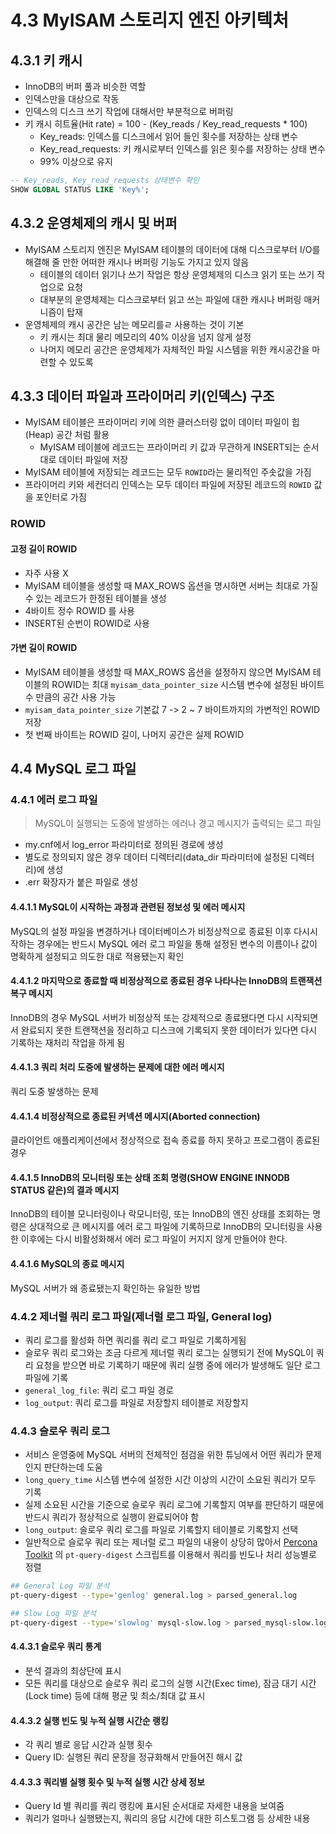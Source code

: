 # 4.3 MyISAM 스토리지 엔진 아키텍처

## 4.3.1 키 캐시

- InnoDB의 버퍼 풀과 비슷한 역할
- 인덱스만을 대상으로 작동
- 인덱스의 디스크 쓰기 작업에 대해서만 부분적으로 버퍼링
- 키 캐시 히트율(Hit rate) = 100 - (Key_reads / Key_read_requests * 100)
  - Key_reads: 인덱스를 디스크에서 읽어 들인 횟수를 저장하는 상태 변수
  - Key_read_requests: 키 캐시로부터 인덱스를 읽은 횟수를 저장하는 상태 변수
  - 99% 이상으로 유지

```sql
-- Key_reads, Key_read_requests 상태변수 확인
SHOW GLOBAL STATUS LIKE 'Key%';
```

## 4.3.2 운영체제의 캐시 및 버퍼

- MyISAM 스토리지 엔진은 MyISAM 테이블의 데이터에 대해 디스크로부터 I/O를 해결해 줄 만한 어떠한 캐시나 버퍼링 기능도 가지고 있지 않음
  - 테이블의 데이터 읽기나 쓰기 작업은 항상 운영체제의 디스크 읽기 또는 쓰기 작업으로 요청
  - 대부분의 운영체제는 디스크로부터 읽고 쓰는 파일에 대한 캐시나 버퍼링 매커니즘이 탑재
- 운영체제의 캐시 공간은 남는 메모리를ㄹ 사용하는 것이 기본
  - 키 캐시는 최대 물리 메모리의 40% 이상을 넘지 않게 설정
  - 나머지 메모리 공간은 운영체제가 자체적인 파일 시스템을 위한 캐시공간을 마련할 수 있도록

## 4.3.3 데이터 파일과 프라이머리 키(인덱스) 구조

- MyISAM 테이블은 프라이머리 키에 의한 클러스터링 없이 데이터 파일이 힙(Heap) 공간 처럼 활용
  - MyISAM 테이블에 레코드는 프라이머리 키 값과 무관하게 INSERT되는 순서대로 데이터 파일에 저장
- MyISAM 테이블에 저장되는 레코드는 모두 `ROWID`라는 물리적인 주솟값을 가짐
- 프라이머리 키와 세컨더리 인덱스는 모두 데이터 파일에 저장된 레코드의 `ROWID` 값을 포인터로 가짐

### ROWID

#### 고정 길이 ROWID

- 자주 사용 X
- MyISAM 테이블을 생성할 때 MAX_ROWS 옵션을 명시하면 서버는 최대로 가질 수 있는 레코드가 한정된 테이블을 생성
- 4바이트 정수 ROWID 를 사용
- INSERT된 순번이 ROWID로 사용

#### 가변 길이 ROWID

- MyISAM 테이블을 생성할 때 MAX_ROWS 옵션을 설정하지 않으면 MyISAM 테이블의 ROWID는 최대 `myisam_data_pointer_size` 시스템 변수에 설정된 바이트 수 만큼의 공간 사용 가능
- `myisam_data_pointer_size` 기본값 7 -> 2 ~ 7 바이트까지의 가변적인 ROWID 저장
- 첫 번째 바이트는 ROWID 길이, 나머지 공간은 실제 ROWID

## 4.4 MySQL 로그 파일

### 4.4.1 에러 로그 파일

> MySQL이 실행되는 도중에 발생하는 에러나 경고 메시지가 출력되는 로그 파일

- my.cnf에서 log_error 파라미터로 정의된 경로에 생성
- 별도로 정의되지 않은 경우 데이터 디렉터리(data_dir 파라미터에 설정된 디렉터리)에 생성
- .err 확장자가 붙은 파일로 생성

#### 4.4.1.1 MySQL이 시작하는 과정과 관련된 정보성 및 에러 메시지

MySQL의 설정 파일을 변경하거나 데이터베이스가 비정상적으로 종료된 이후 다시시작하는 경우에는 반드시 MySQL 에러 로그 파일을 통해 설정된 변수의 이름이나 값이 명확하게 설정되고 의도한 대로 적용됐는지 확인

#### 4.4.1.2 마지막으로 종료할 때 비정상적으로 종료된 경우 나타나는 InnoDB의 트랜잭션 복구 메시지

InnoDB의 경우 MySQL 서버가 비정상적 또는 강제적으로 종료됐다면 다시 시작되면서 완료되지 못한 트랜잭션을 정리하고 디스크에 기록되지 못한 데이터가 있다면 다시 기록하는 재처리 작업을 하게 됨

#### 4.4.1.3 쿼리 처리 도중에 발생하는 문제에 대한 에러 메시지

쿼리 도중 발생하는 문제

#### 4.4.1.4 비정상적으로 종료된 커넥션 메시지(Aborted connection)

클라이언트 애플리케이션에서 정상적으로 접속 종료를 하지 못하고 프로그램이 종료된 경우

#### 4.4.1.5 InnoDB의 모니터링 또는 상태 조회 명령(SHOW ENGINE INNODB STATUS 같은)의 결과 메시지

InnoDB의 테이블 모니터링이나 락모니터링, 또는 InnoDB의 엔진 상태를 조회하는 명령은 상대적으로 큰 메시지를 에러 로그 파일에 기록하므로 InnoDB의 모니터링을 사용한 이후에는 다시 비활성화해서 에러 로그 파일이 커지지 않게 만들어야 한다.

#### 4.4.1.6 MySQL의 종료 메시지

MySQL 서버가 왜 종료됐는지 확인하는 유일한 방법

### 4.4.2 제너럴 쿼리 로그 파일(제너럴 로그 파일, General log)

- 쿼리 로그를 활성화 하면 쿼리를 쿼리 로그 파일로 기록하게됨
- 슬로우 쿼리 로그와는 조금 다르게 제너럴 쿼리 로그는 실행되기 전에 MySQL이 쿼리 요청을 받으면 바로 기록하기 때문에 쿼리 실행 중에 에러가 발생해도 일단 로그 파일에 기록
- `general_log_file`: 쿼리 로그 파일 경로
- `log_output`: 쿼리 로그를 파일로 저장할지 테이블로 저장할지

### 4.4.3 슬로우 쿼리 로그

- 서비스 운영중에 MySQL 서버의 전체적인 점검을 위한 튜닝에서 어떤 쿼리가 문제인지 판단하는데 도움
- `long_query_time` 시스템 변수에 설정한 시간 이상의 시간이 소요된 쿼리가 모두 기록
- 실제 소요된 시간을 기준으로 슬로우 쿼리 로그에 기록할지 여부를 판단하기 때문에 반드시 쿼리가 정상적으로 실행이 완료되어야 함
- `long_output`: 슬로우 쿼리 로그를 파일로 기록할지 테이블로 기록할지 선택
- 일반적으로 슬로우 쿼리 또는 제너럴 로그 파일의 내용이 상당히 많아서 [Percona Toolkit](https://percona.com/doc/percona-toolkit/LATEST/index.html) 의 `pt-query-digest` 스크립트를 이용해서 쿼리를 빈도나 처리 성능별로 정렬

```bash
## General Log 파일 분석
pt-query-digest --type='genlog' general.log > parsed_general.log

## Slow Log 파일 분석
pt-query-digest --type='slowlog' mysql-slow.log > parsed_mysql-slow.log
```

#### 4.4.3.1 슬로우 쿼리 통계

- 분석 결과의 최상단에 표시
- 모든 쿼리를 대상으로 슬로우 쿼리 로그의 실행 시간(Exec time), 잠금 대기 시간(Lock time) 등에 대해 평균 및 최소/최대 값 표시

#### 4.4.3.2 실행 빈도 및 누적 실행 시간순 랭킹

- 각 쿼리 별로 응답 시간과 실행 횟수
- Query ID: 실행된 쿼리 문장을 정규화해서 만들어진 해시 값

#### 4.4.3.3 쿼리별 실행 횟수 및 누적 실행 시간 상세 정보

- Query Id 별 쿼리를 쿼리 랭킹에 표시된 순서대로 자세한 내용을 보여줌
- 쿼리가 얼마나 실행됐는지, 쿼리의 응답 시간에 대한 히스토그램 등 상세한 내용
